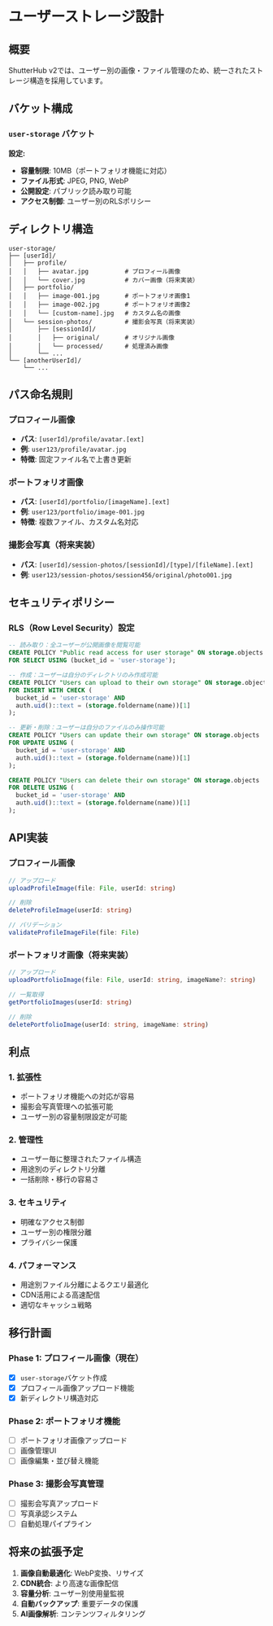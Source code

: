 # ユーザーストレージ設計

## 概要

ShutterHub v2では、ユーザー別の画像・ファイル管理のため、統一されたストレージ構造を採用しています。

## バケット構成

### `user-storage` バケット

**設定:**
- **容量制限**: 10MB（ポートフォリオ機能に対応）
- **ファイル形式**: JPEG, PNG, WebP
- **公開設定**: パブリック読み取り可能
- **アクセス制御**: ユーザー別のRLSポリシー

## ディレクトリ構造

```
user-storage/
├── [userId]/
│   ├── profile/
│   │   ├── avatar.jpg          # プロフィール画像
│   │   └── cover.jpg           # カバー画像（将来実装）
│   ├── portfolio/
│   │   ├── image-001.jpg       # ポートフォリオ画像1
│   │   ├── image-002.jpg       # ポートフォリオ画像2
│   │   └── [custom-name].jpg   # カスタム名の画像
│   └── session-photos/         # 撮影会写真（将来実装）
│       ├── [sessionId]/
│       │   ├── original/       # オリジナル画像
│       │   └── processed/      # 処理済み画像
│       └── ...
└── [anotherUserId]/
    └── ...
```

## パス命名規則

### プロフィール画像
- **パス**: `[userId]/profile/avatar.[ext]`
- **例**: `user123/profile/avatar.jpg`
- **特徴**: 固定ファイル名で上書き更新

### ポートフォリオ画像
- **パス**: `[userId]/portfolio/[imageName].[ext]`
- **例**: `user123/portfolio/image-001.jpg`
- **特徴**: 複数ファイル、カスタム名対応

### 撮影会写真（将来実装）
- **パス**: `[userId]/session-photos/[sessionId]/[type]/[fileName].[ext]`
- **例**: `user123/session-photos/session456/original/photo001.jpg`

## セキュリティポリシー

### RLS（Row Level Security）設定

```sql
-- 読み取り：全ユーザーが公開画像を閲覧可能
CREATE POLICY "Public read access for user storage" ON storage.objects
FOR SELECT USING (bucket_id = 'user-storage');

-- 作成：ユーザーは自分のディレクトリのみ作成可能
CREATE POLICY "Users can upload to their own storage" ON storage.objects
FOR INSERT WITH CHECK (
  bucket_id = 'user-storage' AND 
  auth.uid()::text = (storage.foldername(name))[1]
);

-- 更新・削除：ユーザーは自分のファイルのみ操作可能
CREATE POLICY "Users can update their own storage" ON storage.objects
FOR UPDATE USING (
  bucket_id = 'user-storage' AND 
  auth.uid()::text = (storage.foldername(name))[1]
);

CREATE POLICY "Users can delete their own storage" ON storage.objects
FOR DELETE USING (
  bucket_id = 'user-storage' AND 
  auth.uid()::text = (storage.foldername(name))[1]
);
```

## API実装

### プロフィール画像

```typescript
// アップロード
uploadProfileImage(file: File, userId: string)

// 削除
deleteProfileImage(userId: string)

// バリデーション
validateProfileImageFile(file: File)
```

### ポートフォリオ画像（将来実装）

```typescript
// アップロード
uploadPortfolioImage(file: File, userId: string, imageName?: string)

// 一覧取得
getPortfolioImages(userId: string)

// 削除
deletePortfolioImage(userId: string, imageName: string)
```

## 利点

### 1. 拡張性
- ポートフォリオ機能への対応が容易
- 撮影会写真管理への拡張可能
- ユーザー別の容量制限設定が可能

### 2. 管理性
- ユーザー毎に整理されたファイル構造
- 用途別のディレクトリ分離
- 一括削除・移行の容易さ

### 3. セキュリティ
- 明確なアクセス制御
- ユーザー別の権限分離
- プライバシー保護

### 4. パフォーマンス
- 用途別ファイル分離によるクエリ最適化
- CDN活用による高速配信
- 適切なキャッシュ戦略

## 移行計画

### Phase 1: プロフィール画像（現在）
- [x] `user-storage`バケット作成
- [x] プロフィール画像アップロード機能
- [x] 新ディレクトリ構造対応

### Phase 2: ポートフォリオ機能
- [ ] ポートフォリオ画像アップロード
- [ ] 画像管理UI
- [ ] 画像編集・並び替え機能

### Phase 3: 撮影会写真管理
- [ ] 撮影会写真アップロード
- [ ] 写真承認システム
- [ ] 自動処理パイプライン

## 将来の拡張予定

1. **画像自動最適化**: WebP変換、リサイズ
2. **CDN統合**: より高速な画像配信
3. **容量分析**: ユーザー別使用量監視
4. **自動バックアップ**: 重要データの保護
5. **AI画像解析**: コンテンツフィルタリング 